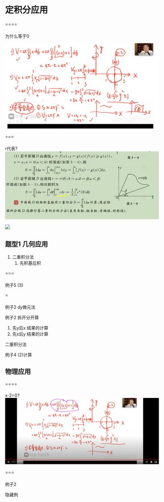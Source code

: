 # 定积分应用

⭐⭐⭐⭐

为什么等于0

![20220904204731](https://raw.githubusercontent.com/Logible/Image/main/note_image/20220904204731.png)

⭐=⭐

r代表?![r代表](https://raw.githubusercontent.com/Logible/Image/main/note_image/20220903175055.png)

<image style="height:400px" src="https://raw.githubusercontent.com/Logible/Image/main/note_image/144feede9f47cc674b288126dfeb9a4.jpg"/>

## 题型1 几何应用

1. 二重积分法
   1. 先积基后积

⭐⭐⭐

例子5 (3)

⭐

例子2 dy微元法

例子2 拆开分开算

1. 先y后x 结果的计算
2. 先x后y 结果的计算

二重积分法

例子4 (2)计算

## 物理应用

⭐⭐⭐⭐

x-2=0?![x-2=0?](https://raw.githubusercontent.com/Logible/Image/main/note_image/5e697ff83c16ad3c3e0caebb1c83dd3.jpg)

⭐⭐⭐

例子2

隐藏例
